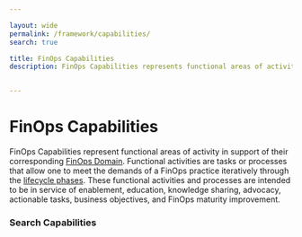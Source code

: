 ```yaml
---

layout: wide
permalink: /framework/capabilities/
search: true

title: FinOps Capabilities
description: FinOps Capabilities represents functional areas of activity in support of their corresponding FinOps Domains.


---
```


# FinOps Capabilities

FinOps Capabilities represent functional areas of activity in support of their corresponding [FinOps Domain](/framework/domains/). Functional activities are tasks or processes that allow one to meet the demands of a FinOps practice iteratively through the [lifecycle phases](/framework/phases/). These functional activities and processes are intended to be in service of enablement, education, knowledge sharing, advocacy, actionable tasks, business objectives, and FinOps maturity improvement.

<div class="ais-InstantSearch">
  <div class="bg-gray-200 p-4 rounded-md my-8">
    <h3 class="mt-2">Search Capabilities</h3>
    <div id="capability-search"></div>
    <div id="capability-hits"></div>
  </div>
  <div id="pagination"></div>
</div>


<!-- <div class="flex flex-col md:flex-row flex-wrap items-stretch bg-gray-200 p-4 rounded-md my-8">
{% assign sorted_capabilities = site.capabilities | sort:"order" %}
{% for capability in sorted_capabilities %}
<div class="md:w-1/2 flex items-stretch">
    <div class="m-2 p-6 w-full bg-white border-solid border-gray-200 border rounded-lg shadow-sm hover:border-green-500 cursor-pointer transition duration-200" data-url="{{ capability.url }}">
      <h2 class="text-lg font-medium mt-0">{{ capability.framework-capability-title }}</h2>
      {% if capability.framework-capability-desc contains 'coming soon' %}
        <span class="text-white font-medium bg-green-500 rounded-md py-1 px-2 inline-block uppercase text-xs leading-tight">Help define</span>
      {% endif %}
      <p class="text-gray-600 text-sm leading-relaxed">{{ capability.framework-capability-desc }}</p>
      <a class="text-gray-600 hover:text-green-500 text-sm leading-relaxed underline" href="{{ capability.url }}">Read more</a>
  </div>
</div>
{% endfor %}
</div>
 -->